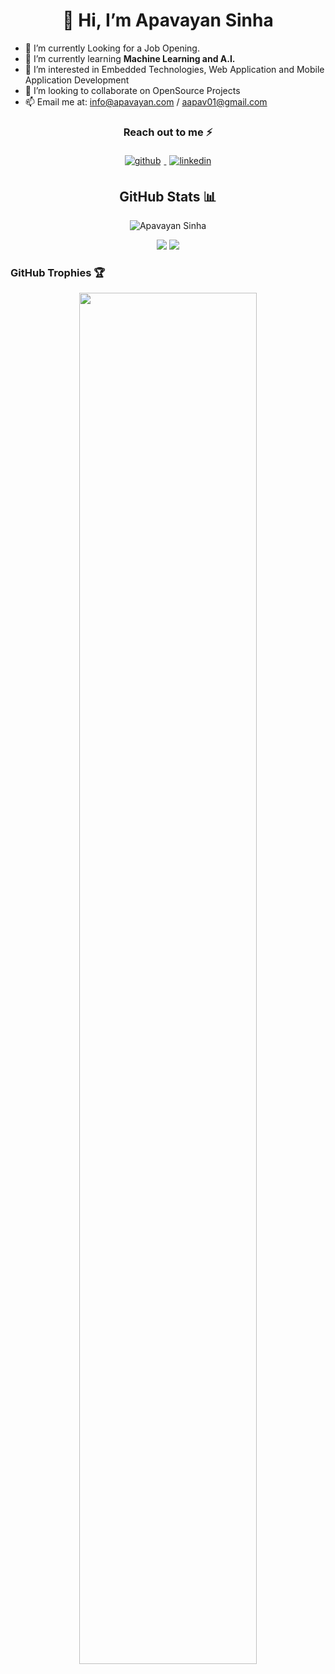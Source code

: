 <h1 align="center">👋 Hi, I’m Apavayan Sinha</h1>

- 🔭 I’m currently Looking for a Job Opening.
- 🌱 I’m currently learning **Machine Learning and A.I.**
- 👀 I’m interested in Embedded Technologies, Web Application and Mobile Application Development
- 💞️ I’m looking to collaborate on OpenSource Projects
- 📫 Email me at: info@apavayan.com / aapav01@gmail.com

<h3 align="center">Reach out to me ⚡</h3>
<p align="center">
  <a href="https://github.com/aapav01" target="_blank">
    <img src=https://img.shields.io/badge/github-%2324292e.svg?&style=for-the-badge&logo=github&logoColor=white alt=github style="margin: 5px;" />
  </a>
  <a href="https://www.linkedin.com/in/apavayan/" target="_blank">
    <img src=https://img.shields.io/badge/linkedin-%231E77B5.svg?&style=for-the-badge&logo=linkedin&logoColor=white alt=linkedin style="margin: 5px;" />
  </a>
</p>

<h2 align="center">GitHub Stats 📊</h2>

<p align="center">
  <picture>
    <source
      srcset="https://github-readme-streak-stats.herokuapp.com/?user=aapav01&theme=tokyonight_duo"
      media="(prefers-color-scheme: dark)"
    />
    <source
      srcset="https://github-readme-streak-stats.herokuapp.com/?user=aapav01"
      media="(prefers-color-scheme: light), (prefers-color-scheme: no-preference)"
    />
    <img src="https://github-readme-streak-stats.herokuapp.com/?user=aapav01" alt="Apavayan Sinha" />
  </picture>
</p>
<p align="center">
  <picture>
    <source 
      srcset="https://github-readme-stats.vercel.app/api?username=aapav01&show_icons=true&theme=tokyonight"
      media="(prefers-color-scheme: dark)"
    />
    <source
      srcset="https://github-readme-stats.vercel.app/api?username=aapav01&show_icons=true"
      media="(prefers-color-scheme: light), (prefers-color-scheme: no-preference)"
    />
    <img src="https://github-readme-stats.vercel.app/api?username=aapav01&show_icons=true" />
  </picture>
  <picture>
    <source 
      srcset="https://github-readme-stats-git-masterrstaa-rickstaa.vercel.app/api/top-langs/?username=aapav01&layout=compact&langs_count=8&theme=tokyonight"
      media="(prefers-color-scheme: dark)"
    />
    <source
      srcset="https://github-readme-stats-git-masterrstaa-rickstaa.vercel.app/api/top-langs/?username=aapav01&layout=compact&langs_count=8"
      media="(prefers-color-scheme: light), (prefers-color-scheme: no-preference)"
    />
    <img src="https://github-readme-stats-git-masterrstaa-rickstaa.vercel.app/api/top-langs/?username=aapav01&layout=compact&langs_count=8" />
  </picture>
</p>

### GitHub Trophies 🏆
<p align="center">
  <a href="https://github.com/lucthienphong1120/github-trophies" target="_blank">
    <img width="75%" src="https://github-trophies.vercel.app/?username=aapav01&column=4&margin-w=15&margin-h=15&no-bg=true&no-frame=true&theme=algolia"/>
  </a>
</p>
